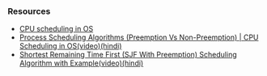 ### Resources
- [CPU scheduling in OS](https://www.geeksforgeeks.org/cpu-scheduling-in-operating-systems/)
- [Process Scheduling Algorithms (Preemption Vs Non-Preemption) | CPU Scheduling in OS(video)(hindi)](https://youtu.be/zFnrUVqtiOY)
- [Shortest Remaining Time First (SJF With Preemption) Scheduling Algorithm with Example(video)(hindi)](https://youtu.be/hoN7_VMzw_g)
